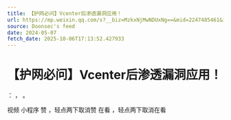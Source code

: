 ```yaml
---
title: 【护网必问】Vcenter后渗透漏洞应用！
url: https://mp.weixin.qq.com/s?__biz=MzkxNjMwNDUxNg==&mid=2247485461&idx=1&sn=9aed3cd124004258059098ef4e49edd7
source: Doonsec's feed
date: 2024-05-07
fetch_date: 2025-10-06T17:13:52.427933
---
```


# 【护网必问】Vcenter后渗透漏洞应用！

：
，
。

视频
小程序
赞
，轻点两下取消赞
在看
，轻点两下取消在看